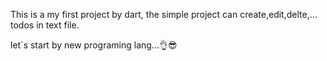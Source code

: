 This is a my first project by dart, the simple project can create,edit,delte,... todos in text file.

let`s start by new programing lang...👌😎
